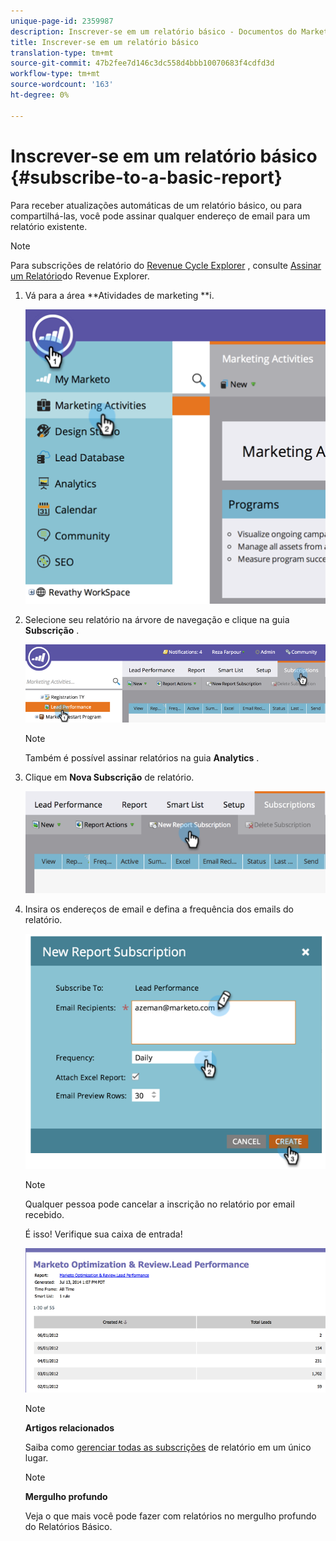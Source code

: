 ```yaml
---
unique-page-id: 2359987
description: Inscrever-se em um relatório básico - Documentos do Marketing - Documentação do produto
title: Inscrever-se em um relatório básico
translation-type: tm+mt
source-git-commit: 47b2fee7d146c3dc558d4bbb10070683f4cdfd3d
workflow-type: tm+mt
source-wordcount: '163'
ht-degree: 0%

---
```



# Inscrever-se em um relatório básico {#subscribe-to-a-basic-report}

Para receber atualizações automáticas de um relatório [](http://docs.marketo.com/display/docs/basic+reporting)básico, ou para compartilhá-las, você pode assinar qualquer endereço de email para um relatório existente.

>[!NOTE]
>
>Para subscrições de relatório do [Revenue Cycle Explorer](http://docs.marketo.com/display/docs/revenue+cycle+analytics) , consulte [Assinar um Relatório](../../../../product-docs/reporting/revenue-cycle-analytics/revenue-explorer/subscribe-to-a-revenue-explorer-report.md)do Revenue Explorer.

1. Vá para a área **Atividades de marketing **i.

   ![](assets/image2014-9-16-10-3a31-3a54.png)

1. Selecione seu relatório na árvore de navegação e clique na guia **Subscrição** .

   ![](assets/image2014-9-16-10-3a32-3a1.png)

   >[!NOTE]
   >
   >Também é possível assinar relatórios na guia **Analytics** .

1. Clique em **Nova Subscrição** de relatório.

   ![](assets/image2014-9-16-10-3a32-3a24.png)

1. Insira os endereços de email e defina a frequência dos emails do relatório.

   ![](assets/image2014-9-16-10-3a32-3a31.png)

   >[!NOTE]
   >
   >Qualquer pessoa pode cancelar a inscrição no relatório por email recebido.

   É isso! Verifique sua caixa de entrada!

   ![](assets/image2014-9-16-10-3a32-3a49.png)

   >[!NOTE]
   >
   >**Artigos relacionados**
   >
   >
   >Saiba como [gerenciar todas as subscrições](manage-report-subscriptions.md) de relatório em um único lugar.

   >[!NOTE]
   >
   >**Mergulho profundo**
   >
   >
   >Veja o que mais você pode fazer com relatórios no mergulho profundo do Relatórios [](http://docs.marketo.com/display/docs/basic+reporting) Básico.

